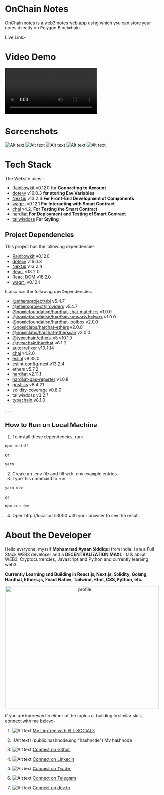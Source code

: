 # OnChain Notes
OnChain notes is a web3 notes web app using which you can store your notes directly on Polygon Blockchain.

Live Link:- 

# Video Demo
<video src="public/onchain demo.mp4" controls="controls" style="max-width: 730px;"> </video>

# Screenshots
![Alt text](public/pic5.png "5")
![Alt text](public/pic1.png "1")
![Alt text](public/pic2.png "2")
![Alt text](public/pic3.png "3")
![Alt text](public/pic4.png "4")


# Tech Stack
The Website uses:-
- [Rainbowkit](https://www.npmjs.com/package/@rainbow-me/rainbowkit) v0.12.0 for **Connecting to Account** 
- [dotenv](https://www.npmjs.com/package/dotenv) v16.0.3 **for storing Env Variables**
- [Next.js](https://nextjs.org/) v13.2.4 **For Front-End Development of Components**
- [wagmi](https://www.npmjs.com/package/wagmi) v0.12.1 **For Interacting with Smart Contract**
- [chai](https://www.npmjs.com/package/chai) v4.2. **For Testing the Smart Contract**
- [hardhat](https://www.npmjs.com/package/hardhat) **For Deployment and Testing of Smart Contract**
- [tailwindcss](https://www.npmjs.com/package/tailwindcss) **For Styling**

## Project Dependencies

This project has the following dependencies:
- [Rainbowkit](https://www.npmjs.com/package/@rainbow-me/rainbowkit) v0.12.0
- [dotenv](https://www.npmjs.com/package/dotenv) v16.0.3
- [Next.js](https://nextjs.org/) v13.2.4
- [React](https://reactjs.org/) v18.2.0
- [React DOM](https://reactjs.org/docs/react-dom.html) v18.2.0
- [wagmi](https://www.npmjs.com/package/wagmi) v0.12.1

It also has the following devDependencies:
- [@ethersproject/abi](https://www.npmjs.com/package/@ethersproject/abi) v5.4.7
- [@ethersproject/providers](https://www.npmjs.com/package/@ethersproject/providers) v5.4.7
- [@nomicfoundation/hardhat-chai-matchers](https://www.npmjs.com/package/@nomicfoundation/hardhat-chai-matchers) v1.0.0
- [@nomicfoundation/hardhat-network-helpers](https://www.npmjs.com/package/@nomicfoundation/hardhat-network-helpers) v1.0.0
- [@nomicfoundation/hardhat-toolbox](https://www.npmjs.com/package/@nomicfoundation/hardhat-toolbox) v2.0.0
- [@nomiclabs/hardhat-ethers](https://www.npmjs.com/package/@nomiclabs/hardhat-ethers) v2.0.0
- [@nomiclabs/hardhat-etherscan](https://www.npmjs.com/package/@nomiclabs/hardhat-etherscan) v3.0.0
- [@typechain/ethers-v5](https://www.npmjs.com/package/@typechain/ethers-v5) v10.1.0
- [@typechain/hardhat](https://www.npmjs.com/package/@typechain/hardhat) v6.1.2
- [autoprefixer](https://www.npmjs.com/package/autoprefixer) v10.4.14
- [chai](https://www.npmjs.com/package/chai) v4.2.0
- [eslint](https://www.npmjs.com/package/eslint) v8.35.0
- [eslint-config-next](https://www.npmjs.com/package/eslint-config-next) v13.2.4
- [ethers](https://www.npmjs.com/package/ethers) v5.7.2
- [hardhat](https://www.npmjs.com/package/hardhat) v2.11.1
- [hardhat-gas-reporter](https://www.npmjs.com/package/hardhat-gas-reporter) v1.0.8
- [postcss](https://www.npmjs.com/package/postcss) v8.4.21
- [solidity-coverage](https://www.npmjs.com/package/solidity-coverage) v0.8.0
- [tailwindcss](https://www.npmjs.com/package/tailwindcss) v3.2.7
- [typechain](https://www.npmjs.com/package/typechain) v8.1.0

......

## How to Run on Local Machine

1. To install these dependencies, run:
```bash
npm install
```
or 
```bash
yarn
```
2. Create an .env file and fill with .env.example entries
3. Type this command to run
```bash
yarn dev
```
or 
```bash
npm run dev
```
4. Open http://localhost:3000 with your browser to see the result.

# About the Developer

Hello everyone, myself **Mohammad Ayaan Siddiqui** from India. I am a Full Stack WEB3 developer and a **DECENTRALIZATION MAXI**. I talk about WEB3, Cryptocurrencies, Javascript and Python and currently learning web3.

**Currently Learning and Building in React.js, Next.js, Solidity, Golang, Hardhat, Ethers.js, React Native, Tailwind, Html, CSS, Python, etc.**

<p align="center">
<img src="./public/profile.jpg" alt="profile" style="height: 400px; width:500px;"/>
</p>

If you are interested in either of the topics or building in similar skills, connect with me below:-

1. ![Alt text](public/linktree.png "linktree") [My Linktree with ALL SOCIALS](https://linktr.ee/ayaaneth)

2. ![Alt text] (public/hashnode.png "hashnode") [My hashnode](https://moayaan.hashnode.dev/)

3. ![Alt text](public/github.png "github") [Connect on Github](https://github.com/moayaan1911)

4. ![Alt text](public/linkedin.png "linkedin") [Connect on Linkedin](www.linkedin.com/in/ayaaneth)

5. ![Alt text](public/twitter.png "twitter") [Connect on Twitter](https://www.twitter.com/usdisshitcoin)

6. ![Alt text](public/telegram.png "telegram") [Connect on Telegram](https://t.me/usdisshitcoin)

7. ![Alt text](public/dev.png "dev") [Connect on dev.to](https://dev.to/moayaan1911)